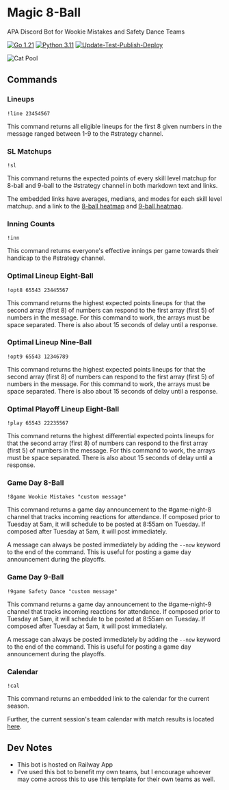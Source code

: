 # Magic 8-Ball

APA Discord Bot for Wookie Mistakes and Safety Dance Teams

[![Go 1.21](https://img.shields.io/badge/golang-1.21-green.svg)](https://go.dev/dl/)
[![Python 3.11](https://img.shields.io/badge/python-3.11-blue.svg)](https://www.python.org/downloads/)
[![Update-Test-Publish-Deploy](https://github.com/berryscottr/magic-8ball/actions/workflows/publish.yml/badge.svg)](https://github.com/berryscottr/magic-8ball/actions/workflows/publish.yml)

![Cat Pool](data/images/cat_pool.gif)

## Commands

### Lineups

`!line 23454567`

This command returns all eligible lineups for the first 8 given numbers in the message ranged between 1-9 to the #strategy channel.

### SL Matchups

`!sl`

This command returns the expected points of every skill level matchup for 8-ball and 9-ball to the #strategy channel in both markdown text and links.

The embedded links have averages, medians, and modes for each skill level matchup.
and a link to the [8-ball heatmap](https://raw.githubusercontent.com/berryscottr/magic-8ball/main/data/images/slMatchupAverages.svg) and [9-ball heatmap](https://raw.githubusercontent.com/berryscottr/magic-8ball/main/data/images/slMatchupAveragesNine.svg).

### Inning Counts

`!inn`

This command returns everyone's effective innings per game towards their handicap to the #strategy channel.

### Optimal Lineup Eight-Ball

`!opt8 65543 23445567`

This command returns the highest expected points lineups for that the second array (first 8) of numbers can
respond to the first array (first 5) of numbers in the message. For this command to work, the arrays must be space separated.
There is also about 15 seconds of delay until a response.

### Optimal Lineup Nine-Ball

`!opt9 65543 12346789`

This command returns the highest expected points lineups for that the second array (first 8) of numbers can
respond to the first array (first 5) of numbers in the message. For this command to work, the arrays must be space separated.
There is also about 15 seconds of delay until a response.

### Optimal Playoff Lineup Eight-Ball

`!play 65543 22235567`

This command returns the highest differential expected points lineups for that the second array (first 8) of numbers can
respond to the first array (first 5) of numbers in the message. For this command to work, the arrays must be space separated.
There is also about 15 seconds of delay until a response.

### Game Day 8-Ball

`!8game Wookie Mistakes "custom message"`

This command returns a game day announcement to the #game-night-8 channel that tracks incoming reactions for attendance. If composed prior to Tuesday at 5am, it will schedule to be posted at 8:55am on Tuesday. If composed after Tuesday at 5am, it will post immediately.

A message can always be posted immediately by adding the `--now` keyword to the end of the command. This is useful for posting a game day announcement during the playoffs.

### Game Day 9-Ball

`!9game Safety Dance "custom message"`

This command returns a game day announcement to the #game-night-9 channel that tracks incoming reactions for attendance. If composed prior to Tuesday at 5am, it will schedule to be posted at 8:55am on Tuesday. If composed after Tuesday at 5am, it will post immediately.

A message can always be posted immediately by adding the `--now` keyword to the end of the command. This is useful for posting a game day announcement during the playoffs.

### Calendar

`!cal`

This command returns an embedded link to the calendar for the current season.

Further, the current session's team calendar with match results is located [here](data/schedules/Spring2023Schedule.csv).

## Dev Notes

- This bot is hosted on Railway App
- I've used this bot to benefit my own teams, but I encourage whoever may come across this to use this template for their own teams as well.
